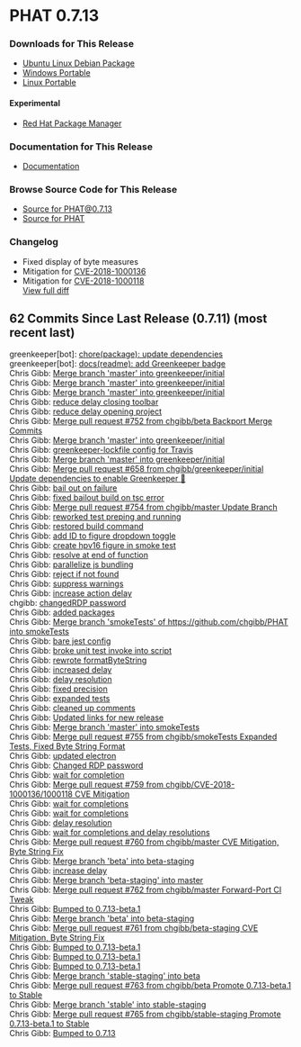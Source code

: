 # PHAT 0.7.13
### Downloads for This Release 
* [Ubuntu Linux Debian Package](https://github.com/chgibb/PHAT/releases/download/0.7.13/phat_0.7.13_amd64.deb)  
* [Windows Portable](https://github.com/chgibb/PHAT/releases/download/0.7.13/phat-win32-x64-portable.zip)  
* [Linux Portable](https://github.com/chgibb/PHAT/releases/download/0.7.13/phat-linux-x64-portable.tar.gz)
#### Experimental
* [Red Hat Package Manager](https://github.com/chgibb/PHAT/releases/download/0.7.13/phat-0.7.13.x86_64.rpm)

### Documentation for This Release
* [Documentation](https://chgibb.github.io/PHATDocs/docs/releases/0.7.13/home)

### Browse Source Code for This Release
* [Source for PHAT@0.7.13](https://github.com/chgibb/PHAT/tree/0.7.13)
* [Source for PHAT](https://github.com/chgibb/PHAT)

### Changelog
* Fixed display of byte measures
* Mitigation for [CVE-2018-1000136](https://nvd.nist.gov/vuln/detail/CVE-2018-1000136)
* Mitigation for [CVE-2018-1000118](https://nvd.nist.gov/vuln/detail/CVE-2018-1000118)    
[View full diff](https://github.com/chgibb/PHAT/compare/0.7.11...0.7.13) 
  
## 62 Commits Since Last Release (0.7.11) (most recent last)  
greenkeeper[bot]: [chore(package): update dependencies](https://github.com/chgibb/PHAT/commit/4e2409dbf3e645fade3889b0737890fa2e44d510)  
greenkeeper[bot]: [docs(readme): add Greenkeeper badge](https://github.com/chgibb/PHAT/commit/a964dc548a50fa6534b28eb36744fb25adff6852)  
Chris Gibb: [Merge branch 'master' into greenkeeper/initial](https://github.com/chgibb/PHAT/commit/e0362f51e5dd72cb737fc360c6cd221606987ad7)  
Chris Gibb: [Merge branch 'master' into greenkeeper/initial](https://github.com/chgibb/PHAT/commit/2d0cfd85bbe0b8ef44711337af8f20e512965196)  
Chris Gibb: [Merge branch 'master' into greenkeeper/initial](https://github.com/chgibb/PHAT/commit/08ab0ae82597010a0eb5a4267fec8d5fc67dde54)  
Chris Gibb: [reduce delay closing toolbar](https://github.com/chgibb/PHAT/commit/f1184b035a3e0bf63f6bc08994374e772389c640)  
Chris Gibb: [reduce delay opening project](https://github.com/chgibb/PHAT/commit/842414aac437e99800930187bbf1edee4ceeae94)  
Chris Gibb: [Merge pull request #752 from chgibb/beta  Backport Merge Commits](https://github.com/chgibb/PHAT/commit/9ff28ddb1112c7e15319cc5eb49fb75c01cd5d58)  
Chris Gibb: [Merge branch 'master' into greenkeeper/initial](https://github.com/chgibb/PHAT/commit/a8157e79996d20775bcf680d7334ead75f17bde4)  
Chris Gibb: [greenkeeper-lockfile config for Travis](https://github.com/chgibb/PHAT/commit/c1dfcc7d04ac9e19b399fab13312cbe4daf1b11b)  
Chris Gibb: [Merge branch 'master' into greenkeeper/initial](https://github.com/chgibb/PHAT/commit/f7fd1e026e105f194aab439faa84b39428aac2c4)  
Chris Gibb: [Merge pull request #658 from chgibb/greenkeeper/initial  Update dependencies to enable Greenkeeper 🌴](https://github.com/chgibb/PHAT/commit/94c79752e5ac9e5874fade6abbf19024dbbc6736)  
Chris Gibb: [bail out on failure](https://github.com/chgibb/PHAT/commit/1ca8171f771ddbde98bed10f480768a092f63fb0)  
Chris Gibb: [fixed bailout build on tsc error](https://github.com/chgibb/PHAT/commit/4d7f24f9b60e3d77b51940f8268460ab501ff25a)  
Chris Gibb: [Merge pull request #754 from chgibb/master  Update Branch](https://github.com/chgibb/PHAT/commit/b6d901412838d3b7a300e9a3ee9ab7cd3a42e170)  
Chris Gibb: [reworked test preping and running](https://github.com/chgibb/PHAT/commit/1e0099858c2f04b016ca129f086f344b6860a60e)  
Chris Gibb: [restored build command](https://github.com/chgibb/PHAT/commit/9bf0a8a71332997e559ed8f13853fd3feb0c5716)  
Chris Gibb: [add ID to figure dropdown toggle](https://github.com/chgibb/PHAT/commit/5e83a4c091a024b41329bdc9df9e2a385d4a9577)  
Chris Gibb: [create hpv16 figure in smoke test](https://github.com/chgibb/PHAT/commit/b398d8f812607b52c241f050740513f6174f4d65)  
Chris Gibb: [resolve at end of function](https://github.com/chgibb/PHAT/commit/7cea2edced659deefa5a9267f5e5d845b15f370e)  
Chris Gibb: [parallelize js bundling](https://github.com/chgibb/PHAT/commit/8c6db7a57e4cc0782663360076d7936df11686c2)  
Chris Gibb: [reject if not found](https://github.com/chgibb/PHAT/commit/fe665ea3785752e60934f02824eb3aedc20950c3)  
Chris Gibb: [suppress warnings](https://github.com/chgibb/PHAT/commit/c2cf4ae81b0597b5a811c24081359c52ce1853ef)  
Chris Gibb: [increase action delay](https://github.com/chgibb/PHAT/commit/9ce718f1cba62f6efaceb7f7dd5cf64042faecf6)  
chgibb: [changedRDP password](https://github.com/chgibb/PHAT/commit/f3173da580eb8b8758af36b1bde1072b3c0cfcb8)  
Chris Gibb: [added packages](https://github.com/chgibb/PHAT/commit/fff4b244e3c9880ffe1f1298eeb05f302ee1a42c)  
Chris Gibb: [Merge branch 'smokeTests' of https://github.com/chgibb/PHAT into smokeTests](https://github.com/chgibb/PHAT/commit/da61287674327cfbd164bbd401bf7bf624532ae0)  
Chris Gibb: [bare jest config](https://github.com/chgibb/PHAT/commit/24d816010ae404826776001640ba3420e471bb1d)  
Chris Gibb: [broke unit test invoke into script](https://github.com/chgibb/PHAT/commit/964594e8979d33e7f172a8010dc0b0ccbb3d0312)  
Chris Gibb: [rewrote formatByteString](https://github.com/chgibb/PHAT/commit/2b06359611d0fecd84507222b2fba9c0e35323e3)  
Chris Gibb: [increased delay](https://github.com/chgibb/PHAT/commit/d353094535124d6403042966901e9ec72d2c43d8)  
Chris Gibb: [delay resolution](https://github.com/chgibb/PHAT/commit/42191d795edf620764eb8eeda1c5e55cf6de597d)  
Chris Gibb: [fixed precision](https://github.com/chgibb/PHAT/commit/87df2ae5db241d17dd60a86deebaf4020b901fec)  
Chris Gibb: [expanded tests](https://github.com/chgibb/PHAT/commit/49d9fe0bb320448161116531581758760f39dc79)  
Chris Gibb: [cleaned up comments](https://github.com/chgibb/PHAT/commit/70d484a3894a3c4940ebdd0db1588820dc88e59c)  
Chris Gibb: [Updated links for new release](https://github.com/chgibb/PHAT/commit/a953ac49941793919e358ccc9208a652b3cda7e5)  
Chris Gibb: [Merge branch 'master' into smokeTests](https://github.com/chgibb/PHAT/commit/015d3aefab1c02c31c0ed832027d1e0237baed75)  
Chris Gibb: [Merge pull request #755 from chgibb/smokeTests  Expanded Tests, Fixed Byte String Format](https://github.com/chgibb/PHAT/commit/d036646fb630f5bd9c82d9346da856e954220ab3)  
Chris Gibb: [updated electron](https://github.com/chgibb/PHAT/commit/ad62c29d6e28b5e60a07b74c390df5874dc6abc2)  
Chris Gibb: [Changed RDP password](https://github.com/chgibb/PHAT/commit/549d03218528929bd43c384bb91dd06b408449cc)  
Chris Gibb: [wait for completion](https://github.com/chgibb/PHAT/commit/45d14060fb5db49cbf805926302d8ac7bdf4f308)  
Chris Gibb: [Merge pull request #759 from chgibb/CVE-2018-1000136/1000118  CVE Mitigation](https://github.com/chgibb/PHAT/commit/5049c7e0dcd6f471007ab36affbdeea8ad3543b5)  
Chris Gibb: [wait for completions](https://github.com/chgibb/PHAT/commit/0bf03214fe2883b47e2c6f3cbe2833d9fde48f44)  
Chris Gibb: [wait for completions](https://github.com/chgibb/PHAT/commit/3fd07a6dd977ed6089919ad2291ddc45be46f55d)  
Chris Gibb: [delay resolution](https://github.com/chgibb/PHAT/commit/68f8106896649ebf55123530c7a5e237c21240ad)  
Chris Gibb: [wait for completions and delay resolutions](https://github.com/chgibb/PHAT/commit/5c866b0bfdcc84b9df6cd594783af406e087ab9f)  
Chris Gibb: [Merge pull request #760 from chgibb/master  CVE Mitigation, Byte String Fix](https://github.com/chgibb/PHAT/commit/18d532f18ff3fc3b1e00efe27d5587a4aaa1fc60)  
Chris Gibb: [Merge branch 'beta' into beta-staging](https://github.com/chgibb/PHAT/commit/98fb1d10c9fce6b554a63b406209b0dc88c6ba6b)  
Chris Gibb: [increase delay](https://github.com/chgibb/PHAT/commit/a03a3c5118b6c99b87941ec7a1d384c817c23221)  
Chris Gibb: [Merge branch 'beta-staging' into master](https://github.com/chgibb/PHAT/commit/3ac52c82a5f2786a5c13c9922d330893879d5f17)  
Chris Gibb: [Merge pull request #762 from chgibb/master  Forward-Port CI Tweak](https://github.com/chgibb/PHAT/commit/43193ab82739062487a7363a082d19beac562e55)  
Chris Gibb: [Bumped to 0.7.13-beta.1](https://github.com/chgibb/PHAT/commit/3bf5f99caf7236e82dcd29f4ab7141ea125fab29)  
Chris Gibb: [Merge branch 'beta' into beta-staging](https://github.com/chgibb/PHAT/commit/44024e307b196ee46d15e8250cc0b9c7acf49a5d)  
Chris Gibb: [Merge pull request #761 from chgibb/beta-staging  CVE Mitigation, Byte String Fix](https://github.com/chgibb/PHAT/commit/2e81e03b0f08cd50850e62380195411aa3dc49a8)  
Chris Gibb: [Bumped to 0.7.13-beta.1](https://github.com/chgibb/PHAT/commit/6067859a1df7629f9241e444dcf5ce387ff3b7bb)  
Chris Gibb: [Bumped to 0.7.13-beta.1](https://github.com/chgibb/PHAT/commit/d19cf5f79d40adc96dbd1b2e3aab4abaac309676)  
Chris Gibb: [Bumped to 0.7.13-beta.1](https://github.com/chgibb/PHAT/commit/d7e324f5c925d03505b36d33cdbdfdb9e1fe084b)  
Chris Gibb: [Merge branch 'stable-staging' into beta](https://github.com/chgibb/PHAT/commit/96fd5f7326d05aea2714301bc29136c5c81f3305)  
Chris Gibb: [Merge pull request #763 from chgibb/beta  Promote 0.7.13-beta.1 to Stable](https://github.com/chgibb/PHAT/commit/3c3ad16ea4e60bcf7a3d5308c1d535a8beadc9fb)  
Chris Gibb: [Merge branch 'stable' into stable-staging](https://github.com/chgibb/PHAT/commit/38a65bcc59fa6a10e171309fa9c74646000834e4)  
Chris Gibb: [Merge pull request #765 from chgibb/stable-staging  Promote 0.7.13-beta.1 to Stable](https://github.com/chgibb/PHAT/commit/aaf7bf91117c9dc7beb39000ca8745a15320f1e7)  
Chris Gibb: [Bumped to 0.7.13](https://github.com/chgibb/PHAT/commit/f0029133b0434d0f6399c943ba0813b20aae1d09)  
